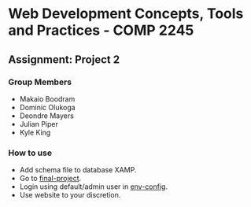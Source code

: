 # Web Development Concepts, Tools and Practices - COMP 2245
## Assignment: Project 2
### Group Members
- Makaio Boodram
- Dominic Olukoga
- Deondre Mayers
- Julian Piper
- Kyle King

### How to use
- Add schema file to database XAMP.
- Go to [final-project](.).
- Login using default/admin user in [env-config](/server/env-config.php).
- Use website to your discretion.